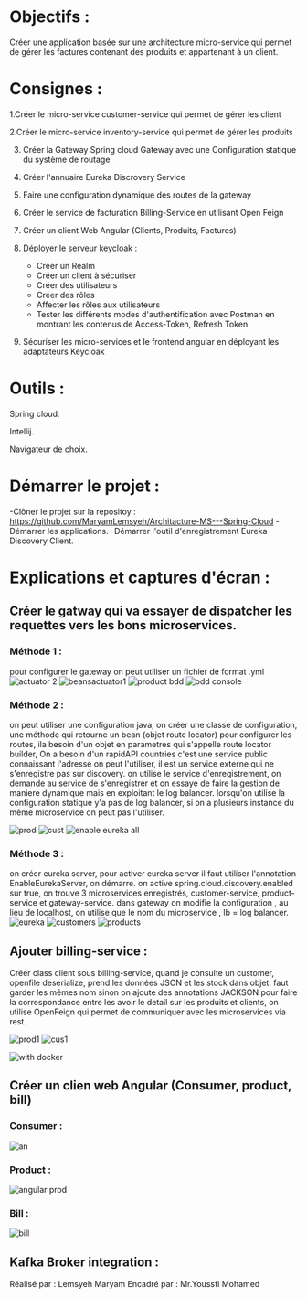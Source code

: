 # Objectifs : 

Créer une application basée sur une architecture micro-service qui permet de gérer les factures contenant des produits et appartenant à un client.

# Consignes : 

1.Créer le micro-service customer-service qui permet de gérer les client

2.Créer le micro-service inventory-service qui permet de gérer les produits

3. Créer la Gateway Spring cloud Gateway avec une Configuration statique du système de routage

4. Créer l'annuaire Eureka Discrovery Service

5. Faire une configuration dynamique des routes de la gateway

6. Créer le service de facturation Billing-Service en utilisant Open Feign

7. Créer un client Web Angular (Clients, Produits, Factures)

8. Déployer le serveur keycloak :
     - Créer un Realm
     - Créer un client à sécuriser
     - Créer des utilisateurs
     - Créer des rôles
     - Affecter les rôles aux utilisateurs
     - Tester les différents modes d'authentification avec Postman en montrant les contenus de Access-Token, Refresh Token 

9. Sécuriser les micro-services et le frontend angular en déployant les adaptateurs Keycloak

# Outils : 

Spring cloud.

Intellij.

Navigateur de choix.

# Démarrer le projet :

-Clôner le projet sur la repositoy : https://github.com/MaryamLemsyeh/Architacture-MS---Spring-Cloud
-Démarrer les applications.
-Démarrer l'outil d'enregistrement Eureka Discovery Client.

# Explications et captures d'écran :

## Créer le gatway qui va essayer de dispatcher les requettes vers les bons microservices.
### Méthode 1 :
pour configurer le gateway on peut utiliser un fichier de format .yml
![actuator 2](https://user-images.githubusercontent.com/105390951/206061225-90217f05-acfc-42f3-a0e2-61465400336b.PNG)
![beansactuator1](https://user-images.githubusercontent.com/105390951/206061219-63bd5439-a761-4512-aa20-d7690c86440a.PNG)
![product bdd](https://user-images.githubusercontent.com/105390951/208404878-85ce1a57-9fd4-425b-a469-b3ad3b1a6c25.PNG)
![bdd console](https://user-images.githubusercontent.com/105390951/208404876-94e0ba19-d746-4819-9fbc-b7b546a522df.PNG)

### Méthode 2 : 
on peut utiliser une configuration java, 
on créer une classe de configuration, une méthode qui retourne un bean (objet route locator) pour configurer les routes, ila  besoin d'un objet en parametres qui s'appelle route locator builder, 
On a besoin d'un rapidAPI countries c'est une service public connaissant l'adresse on peut l'utiliser, il est un service externe qui ne s'enregistre pas sur discovery.
on utilise le service d'enregistrement, on demande au service de s'enregistrer et on essaye de faire la gestion de maniere dynamique mais en exploitant le log balancer.
lorsqu'on utilise la configuration statique y'a pas de log balancer, si on a plusieurs instance du même microservice on peut pas l'utiliser.

![prod](https://user-images.githubusercontent.com/105390951/208405806-b95e53ab-0156-4fab-8b4b-e651f1ec3435.PNG)
![cust](https://user-images.githubusercontent.com/105390951/208405811-eac92f19-4c04-4ec0-8eab-e774b1dfa350.PNG)
![enable eureka all](https://user-images.githubusercontent.com/105390951/206061277-b518c321-e3b9-4e3f-a1ac-5ae20aa86ebc.PNG)

### Méthode 3 : 
on créer eureka server, pour activer eureka server il faut utiliser l'annotation EnableEurekaServer, on démarre.
on active spring.cloud.discovery.enabled sur true, on trouve 3 microservices enregistrés, customer-service, product-service et gateway-service.
dans gateway on modifie la configuration , au lieu de localhost, on utilise que le nom du microservice , lb = log balancer.
![eureka](https://user-images.githubusercontent.com/105390951/208406676-f8616643-c35d-4f19-b420-a9a80c524a3d.PNG)
![customers](https://user-images.githubusercontent.com/105390951/208406831-1cb172bb-d02b-4647-87fc-3b53d2af321d.PNG)
![products](https://user-images.githubusercontent.com/105390951/208406840-3787df07-1a96-4387-908e-f182e80b4d5e.PNG)


## Ajouter billing-service :
Créer class client sous billing-service, quand je consulte un customer, openfile deserialize, prend les données JSON et les stock dans objet. faut garder les mêmes nom sinon on ajoute des annotations JACKSON pour faire la correspondance entre les 
avoir le detail sur les produits et clients, on utilise OpenFeign qui permet de communiquer avec les microservices via rest.

![prod1](https://user-images.githubusercontent.com/105390951/208406386-384093d9-764e-49bc-9b88-8dd72ee62a61.PNG)
![cus1](https://user-images.githubusercontent.com/105390951/208406388-74bd657a-eece-450e-80e5-941d993ba7c2.PNG)

![with docker](https://user-images.githubusercontent.com/105390951/213164752-d17b7a64-3f49-441c-a690-509eeaefcd31.PNG)


## Créer un clien web Angular (Consumer, product, bill) 
### Consumer : 
![an](https://user-images.githubusercontent.com/105390951/219729594-dcbef984-f0dd-4f3f-80d4-6e880db8a2ac.png)
### Product : 
![angular prod](https://user-images.githubusercontent.com/105390951/219729748-0d6ea514-ec1b-40ab-b4c4-f9f8adb05f9f.PNG)
### Bill : 
![bill](https://user-images.githubusercontent.com/105390951/219739372-053db488-aa38-4785-bfa2-9921b8f341b2.png)

## Kafka Broker integration : 


 Réalisé par : Lemsyeh Maryam 
 Encadré par : Mr.Youssfi Mohamed
